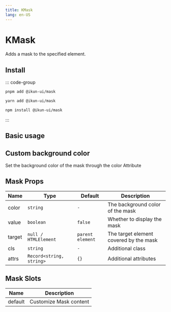 ```yaml
---
title: KMask
lang: en-US
---
```


# KMask

Adds a mask to the specified element.

## Install

::: code-group

```bash [pnpm]
pnpm add @ikun-ui/mask
```

```bash [yarn]
yarn add @ikun-ui/mask
```

```bash [npm]
npm install @ikun-ui/mask
```

:::

## Basic usage

<demo src="../../../../example/mask/basic.svelte" github="Mask"></demo>

## Custom background color

Set the background color of the mask through the color Attribute

<demo src="../../../../example/mask/bg-color.svelte" github="Mask"></demo>

## Mask Props

| Name   | Type                     | Default          | Description                            |
| ------ | ------------------------ | ---------------- | -------------------------------------- |
| color  | `string`                 | `-`              | The background color of the mask       |
| value  | `boolean`                | `false`          | Whether to display the mask            |
| target | `null / HTMLElement`     | `parent element` | The target element covered by the mask |
| cls    | `string`                 | `-`              | Additional class                       |
| attrs  | `Record<string, string>` | `{}`             | Additional attributes                  |

## Mask Slots

| Name    | Description            |
| ------- | ---------------------- |
| default | Customize Mask content |
